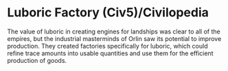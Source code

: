 # Luboric Factory (Civ5)/Civilopedia

The value of luboric in creating engines for landships was clear to all of the empires, but the industrial masterminds of Orlin saw its potential to improve production. They created factories specifically for luboric, which could refine trace amounts into usable quantities and use them for the efficient production of goods.